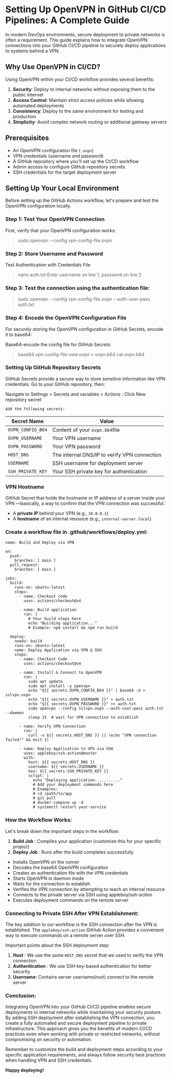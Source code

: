 # Setting Up OpenVPN in GitHub CI/CD Pipelines: A Complete Guide

In modern DevOps environments, secure deployment to private networks is often a requirement. This guide explains how to integrate OpenVPN connections into your GitHub CI/CD pipeline to securely deploy applications to systems behind a VPN.

## Why Use OpenVPN in CI/CD?

Using OpenVPN within your CI/CD workflow provides several benefits:

1. **Security**: Deploy to internal networks without exposing them to the public internet
2. **Access Control**: Maintain strict access policies while allowing automated deployments
3. **Consistency**: Deploy to the same environment for testing and production
4. **Simplicity**: Avoid complex network routing or additional gateway servers

## Prerequisites

- An OpenVPN configuration file (`.ovpn`)
- VPN credentials (username and password)
- A GitHub repository where you'll set up the CI/CD workflow
- Admin access to configure GitHub repository secrets
- SSH credentials for the target deployment server

## Setting Up Your Local Environment

Before setting up the GitHub Actions workflow, let's prepare and test the OpenVPN configuration locally.

### Step 1: Test Your OpenVPN Connection

First, verify that your OpenVPN configuration works:

> sudo openvpn --config vpn-config-file.ovpn

### Step 2: Store Username and Password

 Test Authentication with Credentials File

> nano auth.txt
> Enter username on line 1, password on line 2

### Step 3: Test the connection using the authentication file:

> sudo openvpn --config vpn-config-file.ovpn --auth-user-pass auth.txt

### Step 4: Encode the OpenVPN Configuration File

For securely storing the OpenVPN configuration in GitHub Secrets, encode it to base64:

Base64-encode the config file for GitHub Secrets:

> base64 vpn-config-file-new.ovpn > ovpn.b64
> cat ovpn.b64

### Setting Up GitHub Repository Secrets

GitHub Secrets provide a secure way to store sensitive information like VPN credentials. Go to your GitHub repository, then:

Navigate to Settings > Secrets and variables > Actions : Click New repository secret

    Add the following secrets:

| Secret Name         | Value                                        |
| ------------------- | -------------------------------------------- |
| `OVPN_CONFIG_B64` | Content of your `ovpn.b64`file             |
| `OVPN_USERNAME`   | Your VPN username                            |
| `OVPN_PASSWORD`   | Your VPN password                            |
| `HOST_DNS`        | The internal DNS/IP to verify VPN connection |
| `USERNAME`        | SSH username for deployment server           |
| `SSH_PRIVATE_KEY` | Your SSH private key for authentication      |

### VPN Hostname

GitHub Secret that holds the hostname or IP address of a server inside your VPN —basically, a way to confirm that the VPN connection was successful.`

* A **private IP** behind your VPN (e.g., `10.0.0.1`)
* A **hostname** of an internal resource (e.g., `internal-server.local`)

### Create a workflow file in .github/workflows/deploy.yml:

```
name: Build and Deploy via VPN

on:
  push:
    branches: [ main ]
  pull_request:
    branches: [ main ]

jobs:
  build:
    runs-on: ubuntu-latest
    steps:
      - name: Checkout code
        uses: actions/checkout@v4
  
      - name: Build application
        run: |
          # Your build steps here
          echo "Building application..."
          # Example: npm install && npm run build
  
  deploy:
    needs: build
    runs-on: ubuntu-latest
    name: Deploy Application via VPN & SSH
    steps:
      - name: Checkout Code
        uses: actions/checkout@v4
  
      - name: Install & Connect to OpenVPN
        run: |
          sudo apt update
          sudo apt install -y openvpn 
          echo "${{ secrets.OVPN_CONFIG_B64 }}" | base64 -d > sslvpn.ovpn
          echo "${{ secrets.OVPN_USERNAME }}" > auth.txt
          echo "${{ secrets.OVPN_PASSWORD }}" >> auth.txt
          sudo openvpn --config sslvpn.ovpn --auth-user-pass auth.txt --daemon
          sleep 15  # wait for VPN connection to establish
  
      - name: Verify VPN Connection
        run: |
          curl -v ${{ secrets.HOST_DNS }} || (echo "VPN connection failed!" && exit 1)
  
      - name: Deploy Application to VPS via SSH
        uses: appleboy/ssh-action@master
        with:
          host: ${{ secrets.HOST_DNS }}
          username: ${{ secrets.USERNAME }}
          key: ${{ secrets.SSH_PRIVATE_KEY }}
          script: |
            echo "Deploying application..........."
            # Add your deployment commands here
            # Examples:
            # cd /path/to/app
            # git pull
            # docker-compose up -d
            # systemctl restart your-service
```

### How the Workflow Works:

Let's break down the important steps in the workflow:

1. **Build Job** : Compiles your application (customize this for your specific project)
2. **Deploy Job** : Runs after the build completes successfully

* Installs OpenVPN on the runner
* Decodes the base64 OpenVPN configuration
* Creates an authentication file with the VPN credentials
* Starts OpenVPN in daemon mode
* Waits for the connection to establish
* Verifies the VPN connection by attempting to reach an internal resource
* Connects to the private server via SSH using appleboy/ssh-action
* Executes deployment commands on the remote server

### Connecting to Private SSH After VPN Establishment:

The key addition to our workflow is the SSH connection after the VPN is established. The `appleboy/ssh-action` GitHub Action provides a convenient way to execute commands on a remote server over SSH.

Important points about the SSH deployment step:

1. **Host** : We use the same `HOST_DNS` secret that we used to verify the VPN connection
2. **Authentication** : We use SSH key-based authentication for better security
3. **Username:** Contains server username(root) connect to the remote server

### Conclusion:

Integrating OpenVPN into your GitHub CI/CD pipeline enables secure deployments to internal networks while maintaining your security posture. By adding SSH deployment after establishing the VPN connection, you create a fully automated and secure deployment pipeline to private infrastructure. This approach gives you the benefits of modern CI/CD practices even when working with private or restricted networks, without compromising on security or automation.


Remember to customize the build and deployment steps according to your specific application requirements, and always follow security best practices when handling VPN and SSH credentials.

 **Happy deploying!**
